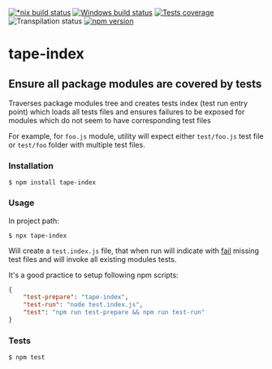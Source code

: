 [![*nix build status][nix-build-image]][nix-build-url]
[![Windows build status][win-build-image]][win-build-url]
[![Tests coverage][cov-image]][cov-url]
![Transpilation status][transpilation-image]
[![npm version][npm-image]][npm-url]

# tape-index

## Ensure all package modules are covered by tests

Traverses package modules tree and creates tests index (test run entry point) which loads all tests files and
ensures failures to be exposed for modules which do not seem to have corresponding test files

For example, for `foo.js` module, utility will expect either `test/foo.js` test file or `test/foo` folder with multiple test files.

### Installation

    $ npm install tape-index

### Usage

In project path:

    $ npx tape-index

Will create a `test.index.js` file, that when run will indicate with [fail](https://github.com/substack/tape#tfailmsg) missing test files and will invoke all existing modules tests.

It's a good practice to setup following npm scripts:

```json
{
	"test-prepare": "tape-index",
	"test-run": "node test.index.js",
	"test": "npm run test-prepare && npm run test-run"
}
```

### Tests

    $ npm test

[nix-build-image]: https://semaphoreci.com/api/v1/medikoo-org/tape-index/branches/master/shields_badge.svg
[nix-build-url]: https://semaphoreci.com/medikoo-org/tape-index
[win-build-image]: https://ci.appveyor.com/api/projects/status/eexleid0akflmdcc?svg=true
[win-build-url]: https://ci.appveyor.com/project/medikoo/tape-index
[cov-image]: https://img.shields.io/codecov/c/github/medikoo/tape-index.svg
[cov-url]: https://codecov.io/gh/medikoo/tape-index
[transpilation-image]: https://img.shields.io/badge/transpilation-free-brightgreen.svg
[npm-image]: https://img.shields.io/npm/v/tape-index.svg
[npm-url]: https://www.npmjs.com/package/tape-index
